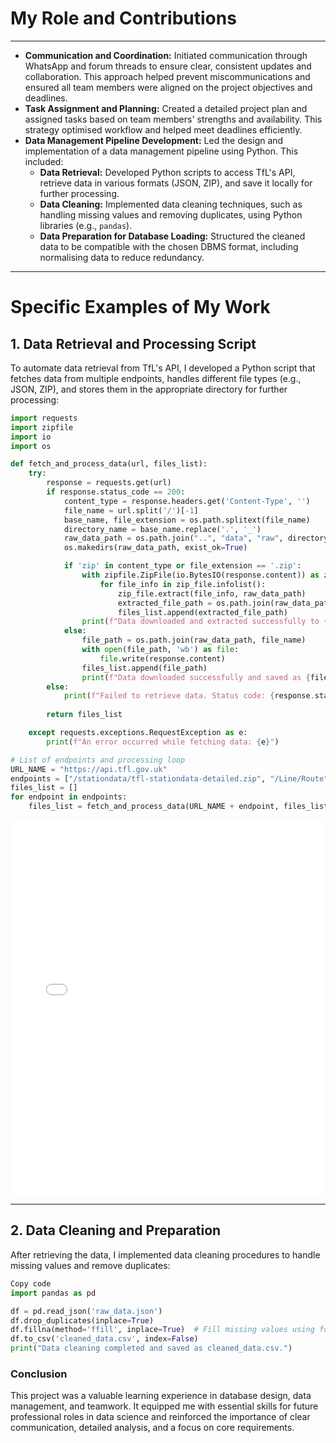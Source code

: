 # My Role and Contributions

---

- **Communication and Coordination:** Initiated communication through WhatsApp and forum threads to ensure clear, consistent updates and collaboration. This approach helped prevent miscommunications and ensured all team members were aligned on the project objectives and deadlines.
- **Task Assignment and Planning:** Created a detailed project plan and assigned tasks based on team members' strengths and availability. This strategy optimised workflow and helped meet deadlines efficiently.
- **Data Management Pipeline Development:** Led the design and implementation of a data management pipeline using Python. This included:
  - **Data Retrieval:** Developed Python scripts to access TfL's API, retrieve data in various formats (JSON, ZIP), and save it locally for further processing.
  - **Data Cleaning:** Implemented data cleaning techniques, such as handling missing values and removing duplicates, using Python libraries (e.g., `pandas`).
  - **Data Preparation for Database Loading:** Structured the cleaned data to be compatible with the chosen DBMS format, including normalising data to reduce redundancy.
 
---

# Specific Examples of My Work

## 1. Data Retrieval and Processing Script

To automate data retrieval from TfL's API, I developed a Python script that fetches data from multiple endpoints, handles different file types (e.g., JSON, ZIP), and stores them in the appropriate directory for further processing:

```python
import requests
import zipfile
import io
import os

def fetch_and_process_data(url, files_list):
    try:
        response = requests.get(url)
        if response.status_code == 200:
            content_type = response.headers.get('Content-Type', '')
            file_name = url.split('/')[-1]
            base_name, file_extension = os.path.splitext(file_name)
            directory_name = base_name.replace('.', '_')
            raw_data_path = os.path.join("..", "data", "raw", directory_name)
            os.makedirs(raw_data_path, exist_ok=True)

            if 'zip' in content_type or file_extension == '.zip':
                with zipfile.ZipFile(io.BytesIO(response.content)) as zip_file:
                    for file_info in zip_file.infolist():
                        zip_file.extract(file_info, raw_data_path)
                        extracted_file_path = os.path.join(raw_data_path, file_info.filename)
                        files_list.append(extracted_file_path)
                print(f"Data downloaded and extracted successfully to {raw_data_path}.")
            else:
                file_path = os.path.join(raw_data_path, file_name)
                with open(file_path, 'wb') as file:
                    file.write(response.content)
                files_list.append(file_path)
                print(f"Data downloaded successfully and saved as {file_path}.")
        else:
            print(f"Failed to retrieve data. Status code: {response.status_code}")
            
        return files_list

    except requests.exceptions.RequestException as e:
        print(f"An error occurred while fetching data: {e}")

# List of endpoints and processing loop
URL_NAME = "https://api.tfl.gov.uk"
endpoints = ["/stationdata/tfl-stationdata-detailed.zip", "/Line/Route", "/Vehicle/{ids}/Arrivals"]
files_list = []
for endpoint in endpoints:
    files_list = fetch_and_process_data(URL_NAME + endpoint, files_list)
```

<iframe src="/Machine_Learning/Team_Exercises/Examples/clustered_map.html" width="100%" height="600" style="border:0;" allowfullscreen></iframe>

---

## 2. Data Cleaning and Preparation
After retrieving the data, I implemented data cleaning procedures to handle missing values and remove duplicates:

```python
Copy code
import pandas as pd

df = pd.read_json('raw_data.json')
df.drop_duplicates(inplace=True)
df.fillna(method='ffill', inplace=True)  # Fill missing values using forward fill method
df.to_csv('cleaned_data.csv', index=False)
print("Data cleaning completed and saved as cleaned_data.csv.")
```
### Conclusion

This project was a valuable learning experience in database design, data management, and teamwork. It equipped me with essential skills for future professional roles in data science and reinforced the importance of clear communication, detailed analysis, and a focus on core requirements.
